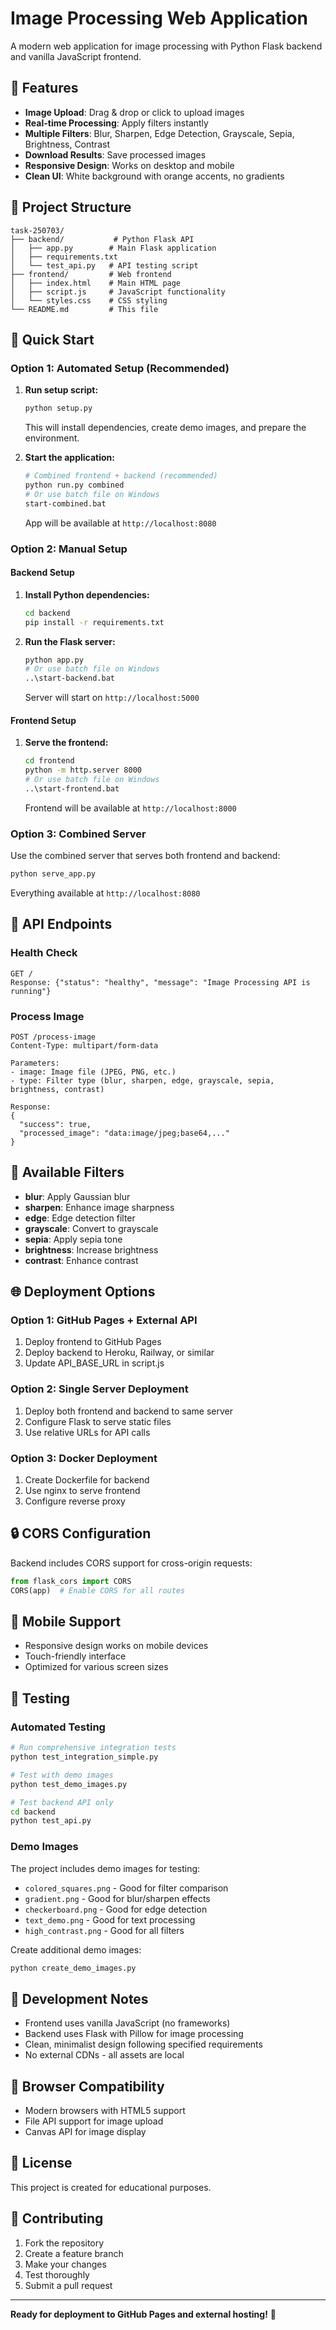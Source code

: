 # Image Processing Web Application

A modern web application for image processing with Python Flask backend and vanilla JavaScript frontend.

## 🌟 Features

- **Image Upload**: Drag & drop or click to upload images
- **Real-time Processing**: Apply filters instantly
- **Multiple Filters**: Blur, Sharpen, Edge Detection, Grayscale, Sepia, Brightness, Contrast
- **Download Results**: Save processed images
- **Responsive Design**: Works on desktop and mobile
- **Clean UI**: White background with orange accents, no gradients

## 📁 Project Structure

```
task-250703/
├── backend/           # Python Flask API
│   ├── app.py        # Main Flask application
│   ├── requirements.txt
│   └── test_api.py   # API testing script
├── frontend/         # Web frontend
│   ├── index.html    # Main HTML page
│   ├── script.js     # JavaScript functionality
│   └── styles.css    # CSS styling
└── README.md         # This file
```

## 🚀 Quick Start

### Option 1: Automated Setup (Recommended)

1. **Run setup script:**
   ```bash
   python setup.py
   ```
   This will install dependencies, create demo images, and prepare the environment.

2. **Start the application:**
   ```bash
   # Combined frontend + backend (recommended)
   python run.py combined
   # Or use batch file on Windows
   start-combined.bat
   ```
   App will be available at `http://localhost:8080`

### Option 2: Manual Setup

#### Backend Setup
1. **Install Python dependencies:**
   ```bash
   cd backend
   pip install -r requirements.txt
   ```

2. **Run the Flask server:**
   ```bash
   python app.py
   # Or use batch file on Windows
   ..\start-backend.bat
   ```
   Server will start on `http://localhost:5000`

#### Frontend Setup
1. **Serve the frontend:**
   ```bash
   cd frontend
   python -m http.server 8000
   # Or use batch file on Windows
   ..\start-frontend.bat
   ```
   Frontend will be available at `http://localhost:8000`

### Option 3: Combined Server
Use the combined server that serves both frontend and backend:
```bash
python serve_app.py
```
Everything available at `http://localhost:8080`

## 🔧 API Endpoints

### Health Check
```
GET /
Response: {"status": "healthy", "message": "Image Processing API is running"}
```

### Process Image
```
POST /process-image
Content-Type: multipart/form-data

Parameters:
- image: Image file (JPEG, PNG, etc.)
- type: Filter type (blur, sharpen, edge, grayscale, sepia, brightness, contrast)

Response: 
{
  "success": true,
  "processed_image": "data:image/jpeg;base64,..."
}
```

## 🎨 Available Filters

- **blur**: Apply Gaussian blur
- **sharpen**: Enhance image sharpness
- **edge**: Edge detection filter
- **grayscale**: Convert to grayscale
- **sepia**: Apply sepia tone
- **brightness**: Increase brightness
- **contrast**: Enhance contrast

## 🌐 Deployment Options

### Option 1: GitHub Pages + External API
1. Deploy frontend to GitHub Pages
2. Deploy backend to Heroku, Railway, or similar
3. Update API_BASE_URL in script.js

### Option 2: Single Server Deployment
1. Deploy both frontend and backend to same server
2. Configure Flask to serve static files
3. Use relative URLs for API calls

### Option 3: Docker Deployment
1. Create Dockerfile for backend
2. Use nginx to serve frontend
3. Configure reverse proxy

## 🔒 CORS Configuration

Backend includes CORS support for cross-origin requests:
```python
from flask_cors import CORS
CORS(app)  # Enable CORS for all routes
```

## 📱 Mobile Support

- Responsive design works on mobile devices
- Touch-friendly interface
- Optimized for various screen sizes

## 🧪 Testing

### Automated Testing
```bash
# Run comprehensive integration tests
python test_integration_simple.py

# Test with demo images
python test_demo_images.py

# Test backend API only
cd backend
python test_api.py
```

### Demo Images
The project includes demo images for testing:
- `colored_squares.png` - Good for filter comparison
- `gradient.png` - Good for blur/sharpen effects
- `checkerboard.png` - Good for edge detection
- `text_demo.png` - Good for text processing
- `high_contrast.png` - Good for all filters

Create additional demo images:
```bash
python create_demo_images.py
```

## 📝 Development Notes

- Frontend uses vanilla JavaScript (no frameworks)
- Backend uses Flask with Pillow for image processing
- Clean, minimalist design following specified requirements
- No external CDNs - all assets are local

## 🎯 Browser Compatibility

- Modern browsers with HTML5 support
- File API support for image upload
- Canvas API for image display

## 📄 License

This project is created for educational purposes.

## 🤝 Contributing

1. Fork the repository
2. Create a feature branch
3. Make your changes
4. Test thoroughly
5. Submit a pull request

---

**Ready for deployment to GitHub Pages and external hosting!** 🚀
